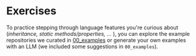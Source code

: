 # Exercises

To practice stepping through language features you're curious about (_inheritance, static methods/properties, ..._ ), you can explore the example repositories we curated in [00_examples](../../00_examples/) or generate your own examples with an LLM (we included some suggestions in `00_examples`).

